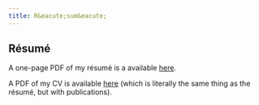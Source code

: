 ```yaml
---
title: R&eacute;sum&eacute;
---
```


R&eacute;sum&eacute;
--

A one-page PDF of my r&eacute;sum&eacute; is a available
[here](http://files.rahul.sh/rahulparhi_resume.pdf).

A PDF of my CV is available [here](http://files.rahul.sh/rahulparhi_cv.pdf)
(which is literally the same thing as the r&eacute;sum&eacute;, but with publications).
